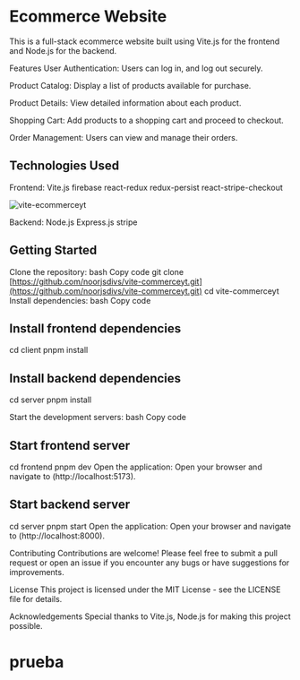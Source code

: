 # Ecommerce Website
This is a full-stack ecommerce website built using Vite.js for the frontend and Node.js for the backend.

Features
User Authentication: Users can log in, and log out securely.

Product Catalog: Display a list of products available for purchase.

Product Details: View detailed information about each product.

Shopping Cart: Add products to a shopping cart and proceed to checkout.

Order Management: Users can view and manage their orders.

## Technologies Used

Frontend:
Vite.js
firebase
react-redux
redux-persist
react-stripe-checkout


![vite-ecommerceyt](https://github.com/noorjsdivs/vite-commerceyt/assets/104062645/1dc95aec-6dfd-4698-96cc-faf838c703a4)


Backend:
Node.js
Express.js
stripe

## Getting Started

Clone the repository:
bash
Copy code
git clone [https://github.com/noorjsdivs/vite-commerceyt.git](https://github.com/noorjsdivs/vite-commerceyt.git)
cd vite-commerceyt
Install dependencies:
bash
Copy code

## Install frontend dependencies
cd client
pnpm install

## Install backend dependencies
cd server
pnpm install

Start the development servers:
bash
Copy code

## Start frontend server
cd frontend
pnpm dev
Open the application:
Open your browser and navigate to (http://localhost:5173).

## Start backend server
cd server
pnpm start
Open the application:
Open your browser and navigate to (http://localhost:8000).

Contributing
Contributions are welcome! Please feel free to submit a pull request or open an issue if you encounter any bugs or have suggestions for improvements.

License
This project is licensed under the MIT License - see the LICENSE file for details.

Acknowledgements
Special thanks to Vite.js, Node.js for making this project possible.
# prueba
